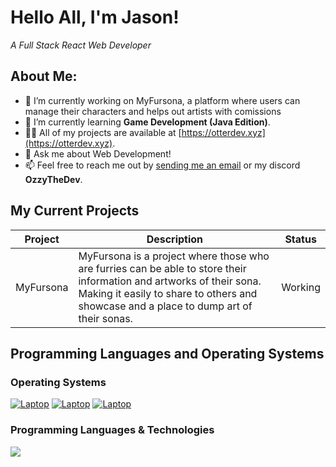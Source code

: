 <!-- 2022-2023 OzzyTheDev, Please Don't Copy -->

# Hello All, I'm Jason!
_A Full Stack React Web Developer_


## About Me:

<!-- - 🧑‍💻 I'm a University Student who enjoys coding Websites -->
- 🔭 I’m currently working on MyFursona, a platform where users can manage their characters and helps out artists with comissions
- 🌱 I’m currently learning **Game Development (Java Edition)**.
- 👨‍💻 All of my projects are available at [https://otterdev.xyz](https://otterdev.xyz).
- 💬 Ask me about Web Development!
- 📫 Feel free to reach me out by [sending me an email](ozzythedev@outlook.com) or my discord **OzzyTheDev**.

## My Current Projects

|   Project   | Description |   Status    |
| ----------- | ----------- |  ---------- | 
| MyFursona | MyFursona is a project where those who are furries can be able to store their information and artworks of their sona. Making it easily to share to others and showcase and a place to dump art of their sonas. | Working



## Programming Languages and Operating Systems

### Operating Systems
[![Laptop](https://img.shields.io/badge/Laptop%20OS-Windows%2011-purple?logo=windows&style=for-the-badge)]()
[![Laptop](https://img.shields.io/badge/Laptop%20OS-Windows%2011-pink?logo=apple&style=for-the-badge)]()
[![Laptop](https://img.shields.io/badge/Laptop%20OS-Windows%2011-orange?logo=arch&style=for-the-badge)]()


### Programming Languages & Technologies

<img src="https://skillicons.dev/icons?i=js,ts,java,py,react,mongodb,cpp,cs,kotlin,graphql,postgresql,sass,go" />
